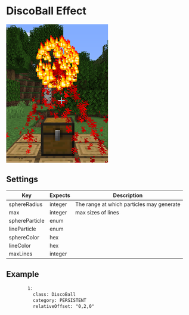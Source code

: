 # DiscoBall Effect

![effect](../../_media/effects/disco_ball.png ":ignore title")
## Settings

| Key    | Expects | Description                               |
| ------ | ------- | ----------------------------------------- |
| sphereRadius | integer | The range at which particles may generate |
| max | integer | max sizes of lines |
| sphereParticle | enum | | 
| lineParticle | enum | |
| sphereColor | hex | | 
| lineColor | hex | | 
| maxLines | integer | |

## Example

```YML
        1:
          class: DiscoBall
          category: PERSISTENT
          relativeOffset: "0,2,0"
```
